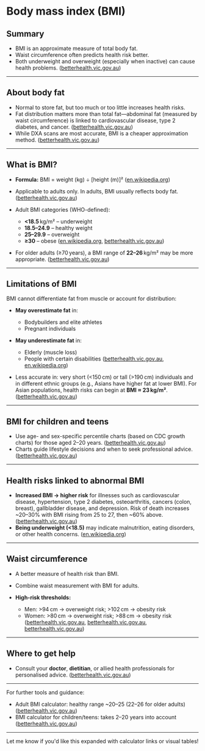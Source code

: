 # Body mass index (BMI)

## Summary

* BMI is an approximate measure of total body fat.
* Waist circumference often predicts health risk better.
* Both underweight and overweight (especially when inactive) can cause health problems. ([betterhealth.vic.gov.au][1])

---

## About body fat

* Normal to store fat, but too much or too little increases health risks.
* Fat distribution matters more than total fat—abdominal fat (measured by waist circumference) is linked to cardiovascular disease, type 2 diabetes, and cancer. ([betterhealth.vic.gov.au][1])
* While DXA scans are most accurate, BMI is a cheaper approximation method. ([betterhealth.vic.gov.au][1])

---

## What is BMI?

* **Formula:**
  BMI = weight (kg) ÷ \[height (m)]² ([en.wikipedia.org][2])
* Applicable to adults only. In adults, BMI usually reflects body fat. ([betterhealth.vic.gov.au][1])
* Adult BMI categories (WHO-defined):

  * **<18.5** kg/m² – underweight
  * **18.5–24.9** – healthy weight
  * **25–29.9** – overweight
  * **≥30** – obese ([en.wikipedia.org][2], [betterhealth.vic.gov.au][1])
* For older adults (≥70 years), a BMI range of **22–26** kg/m² may be more appropriate. ([betterhealth.vic.gov.au][1])

---

## Limitations of BMI

BMI cannot differentiate fat from muscle or account for distribution:

* **May overestimate fat** in:

  * Bodybuilders and elite athletes
  * Pregnant individuals&#x20;
* **May underestimate fat** in:

  * Elderly (muscle loss)
  * People with certain disabilities ([betterhealth.vic.gov.au][1], [en.wikipedia.org][2])
* Less accurate in: very short (<150 cm) or tall (>190 cm) individuals and in different ethnic groups (e.g., Asians have higher fat at lower BMI). For Asian populations, health risks can begin at **BMI ≈ 23 kg/m²**. ([betterhealth.vic.gov.au][1])

---

## BMI for children and teens

* Use age- and sex-specific percentile charts (based on CDC growth charts) for those aged 2–20 years. ([betterhealth.vic.gov.au][3])
* Charts guide lifestyle decisions and when to seek professional advice. ([betterhealth.vic.gov.au][4])

---

## Health risks linked to abnormal BMI

* **Increased BMI → higher risk** for illnesses such as cardiovascular disease, hypertension, type 2 diabetes, osteoarthritis, cancers (colon, breast), gallbladder disease, and depression. Risk of death increases \~20–30% with BMI rising from 25 to 27, then \~60% above. ([betterhealth.vic.gov.au][1])
* **Being underweight (<18.5)** may indicate malnutrition, eating disorders, or other health concerns. ([en.wikipedia.org][2])

---

## Waist circumference

* A better measure of health risk than BMI.
* Combine waist measurement with BMI for adults.
* **High-risk thresholds:**

  * Men: >94 cm → overweight risk; >102 cm → obesity risk
  * Women: >80 cm → overweight risk; >88 cm → obesity risk ([betterhealth.vic.gov.au][1], [betterhealth.vic.gov.au][5], [betterhealth.vic.gov.au][4])

---

## Where to get help

* Consult your **doctor**, **dietitian**, or allied health professionals for personalised advice. ([betterhealth.vic.gov.au][1])

---

For further tools and guidance:

* Adult BMI calculator: healthy range \~20–25 (22–26 for older adults) ([betterhealth.vic.gov.au][5])
* BMI calculator for children/teens: takes 2–20 years into account ([betterhealth.vic.gov.au][3])

---

Let me know if you'd like this expanded with calculator links or visual tables!

[1]: https://www.betterhealth.vic.gov.au/health/healthyliving/body-mass-index-bmi?utm_source=chatgpt.com "Body mass index (BMI) | Better Health Channel"
[2]: https://en.wikipedia.org/wiki/Body_mass_index?utm_source=chatgpt.com "Body mass index"
[3]: https://www.betterhealth.vic.gov.au/tools/body-mass-index-calculator-children-and-teenagers?utm_source=chatgpt.com "Body mass index calculator for children and teenagers"
[4]: https://www.betterhealth.vic.gov.au/health/healthyliving/obesity?utm_source=chatgpt.com "Obesity | Better Health Channel"
[5]: https://www.betterhealth.vic.gov.au/tools/body-mass-index-calculator-for-adult?utm_source=chatgpt.com "Body mass index calculator for adults | Better Health Channel"
